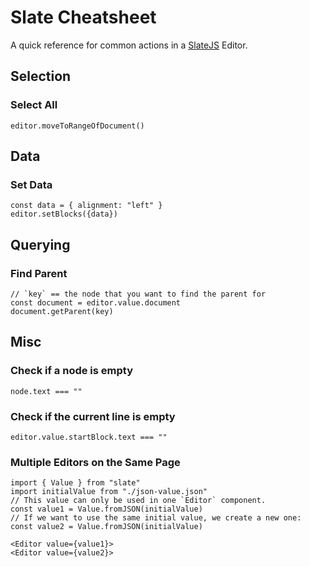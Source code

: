 # Slate Cheatsheet

A quick reference for common actions in a [SlateJS](https://docs.slatejs.org/) Editor.

## Selection

### Select All

```
editor.moveToRangeOfDocument()
```

## Data

### Set Data

```
const data = { alignment: "left" }
editor.setBlocks({data})
```

## Querying

### Find Parent

```
// `key` == the node that you want to find the parent for
const document = editor.value.document
document.getParent(key)
```

## Misc

### Check if a node is empty
```
node.text === ""
```

### Check if the current line is empty
```
editor.value.startBlock.text === ""
```

### Multiple Editors on the Same Page

```
import { Value } from "slate"
import initialValue from "./json-value.json"
// This value can only be used in one `Editor` component.
const value1 = Value.fromJSON(initialValue)
// If we want to use the same initial value, we create a new one:
const value2 = Value.fromJSON(initialValue)

<Editor value={value1}>
<Editor value={value2}>
```
